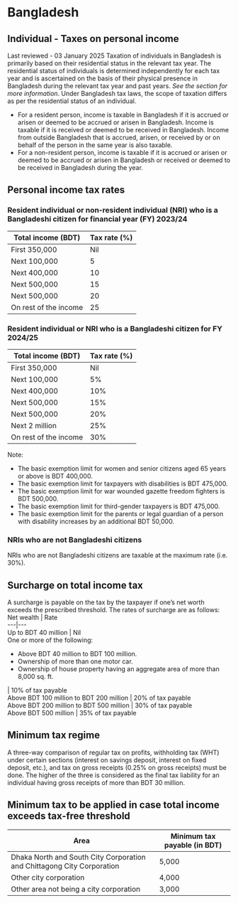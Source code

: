 # Bangladesh
## Individual - Taxes on personal income
Last reviewed - 03 January 2025
Taxation of individuals in Bangladesh is primarily based on their residential status in the relevant tax year. The residential status of individuals is determined independently for each tax year and is ascertained on the basis of their physical presence in Bangladesh during the relevant tax year and past years.  _See the_ _section for more information_.
Under Bangladesh tax laws, the scope of taxation differs as per the residential status of an individual.
  * For a resident person, income is taxable in Bangladesh if it is accrued or arisen or deemed to be accrued or arisen in Bangladesh. Income is taxable if it is received or deemed to be received in Bangladesh. Income from outside Bangladesh that is accrued, arisen, or received by or on behalf of the person in the same year is also taxable.
  * For a non-resident person, income is taxable if it is accrued or arisen or deemed to be accrued or arisen in Bangladesh or received or deemed to be received in Bangladesh during the year.


## Personal income tax rates
### Resident individual or non-resident individual (NRI) who is a Bangladeshi citizen for financial year (FY) 2023/24
Total income (BDT) | Tax rate (%)  
---|---  
First 350,000 | Nil  
Next 100,000 | 5  
Next 400,000 | 10  
Next 500,000 | 15  
Next 500,000 | 20  
On rest of the income | 25  
### Resident individual or NRI who is a Bangladeshi citizen for FY 2024/25
Total income (BDT) | Tax rate (%)  
---|---  
First 350,000 | Nil  
Next 100,000 | 5%  
Next 400,000 | 10%  
Next 500,000 | 15%  
Next 500,000 | 20%  
Next 2 million | 25%  
On rest of the income | 30%  
Note:
  * The basic exemption limit for women and senior citizens aged 65 years or above is BDT 400,000.
  * The basic exemption limit for taxpayers with disabilities is BDT 475,000.
  * The basic exemption limit for war wounded gazette freedom fighters is BDT 500,000.
  * The basic exemption limit for third-gender taxpayers is BDT 475,000.
  * The basic exemption limit for the parents or legal guardian of a person with disability increases by an additional BDT 50,000.


### NRIs who are not Bangladeshi citizens
NRIs who are not Bangladeshi citizens are taxable at the maximum rate (i.e. 30%).
## Surcharge on total income tax
A surcharge is payable on the tax by the taxpayer if one’s net worth exceeds the prescribed threshold. The rates of surcharge are as follows:
Net wealth | Rate  
---|---  
Up to BDT 40 million | Nil  
One or more of the following:
  * Above BDT 40 million to BDT 100 million.
  * Ownership of more than one motor car.
  * Ownership of house property having an aggregate area of more than 8,000 sq. ft.

| 10% of tax payable  
Above BDT 100 million to BDT 200 million | 20% of tax payable  
Above BDT 200 million to BDT 500 million | 30% of tax payable  
Above BDT 500 million | 35% of tax payable  
## Minimum tax regime
A three-way comparison of regular tax on profits, withholding tax (WHT) under certain sections (interest on savings deposit, interest on fixed deposit, etc.), and tax on gross receipts (0.25% on gross receipts) must be done. The higher of the three is considered as the final tax liability for an individual having gross receipts of more than BDT 30 million.
## Minimum tax to be applied in case total income exceeds tax-free threshold
Area | Minimum tax payable (in BDT)  
---|---  
Dhaka North and South City Corporation and Chittagong City Corporation | 5,000  
Other city corporation | 4,000  
Other area not being a city corporation | 3,000
